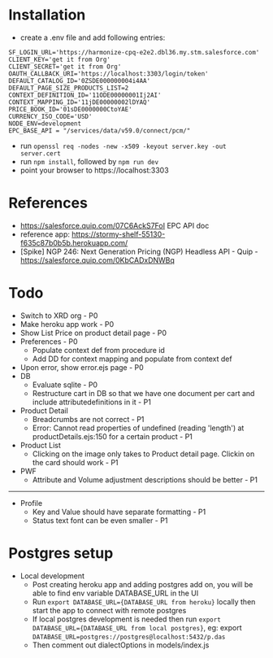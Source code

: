 # Installation
- create a .env file and add following entries:
```
SF_LOGIN_URL='https://harmonize-cpq-e2e2.dbl36.my.stm.salesforce.com'
CLIENT_KEY='get it from Org'
CLIENT_SECRET='get it from Org'
OAUTH_CALLBACK_URI='https://localhost:3303/login/token'
DEFAULT_CATALOG_ID='0ZSDE000000004i4AA'
DEFAULT_PAGE_SIZE_PRODUCTS_LIST=2
CONTEXT_DEFINITION_ID='11ODE00000001Ij2AI'
CONTEXT_MAPPING_ID='11jDE00000002lDYAQ'
PRICE_BOOK_ID='01sDE0000000CtoYAE'
CURRENCY_ISO_CODE='USD'
NODE_ENV=development
EPC_BASE_API = "/services/data/v59.0/connect/pcm/"
```
- run `openssl req -nodes -new -x509 -keyout server.key -out server.cert`
- run `npm install`, followed by `npm run dev` 
- point your browser to https://localhost:3303

# References
- https://salesforce.quip.com/07C6AckS7FoI EPC API doc
- reference app: https://stormy-shelf-55130-f635c87b0b5b.herokuapp.com/
- [Spike] NGP 246: Next Generation Pricing (NGP) Headless API - Quip - https://salesforce.quip.com/0KbCADxDNWBq

# Todo
- Switch to XRD org - P0
- Make heroku app work - P0
- Show List Price on product detail page - P0
- Preferences - P0
  - Populate context def from procedure id
  - Add DD for context mapping and populate from context def
- Upon error, show error.ejs page - P0
- DB
  - Evaluate sqlite - P0
  - Restructure cart in DB so that we have one document per cart and include attributedefinitions in it - P1
- Product Detail
  - Breadcrumbs are not correct - P1
  - Error: Cannot read properties of undefined (reading 'length') at productDetails.ejs:150 for a certain product - P1
- Product List
  - Clicking on the image only takes to Product detail page. Clickin on the card should work - P1
- PWF
	- Attribute and Volume adjustment descriptions should be better - P1
------------------
- Profile
  - Key and Value should have separate formatting - P1
  - Status text font can be even smaller - P1

# Postgres setup
- Local development
  - Post creating heroku app and adding postgres add on, you will be able to find env variable DATABASE_URL in the UI
  - Run `export DATABASE_URL={DATABASE_URL from heroku}` locally then start the app to connect with remote postgres
  - If local postgres development is needed then run `export DATABASE_URL={DATABASE_URL from local postgres}`, eg: export `DATABASE_URL=postgres://postgres@localhost:5432/p.das`
  - Then comment out dialectOptions in models/index.js